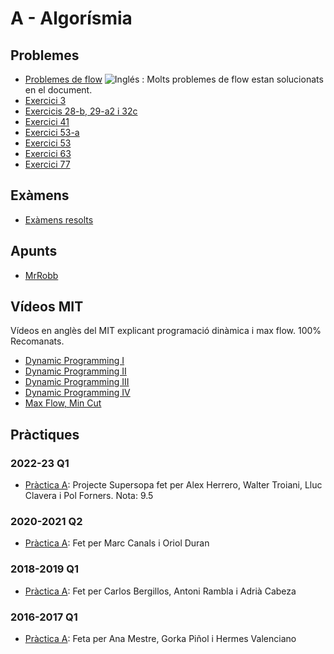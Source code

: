 # A - Algorísmia

## Problemes

- [Problemes de flow](Documents/homecornell_NF.pdf) ![Inglés](http://www.kreativekorp.com/lib/flags/gb.png) 
: Molts problemes de flow estan solucionats en el document.
- [Exercici 3](https://github.com/NIL6NIL6/Algorismia/blob/master/CoefGini.pdf)
- [Exercicis 28-b, 29-a2 i 32c](Documents/aclariments.pdf)
- [Exercici 41](https://github.com/NIL6NIL6/Algorismia/blob/master/CinemaVis.pdf)
- [Exercici 53-a](Documents/aclariments2.pdf)
- [Exercici 53](https://github.com/Dirken/A-FIB/blob/master/Exercici%20entregable%20Algor%C3%ADsmia%202.pdf)
- [Exercici 63](https://github.com/NIL6NIL6/Algorismia/blob/master/Simpatia.pdf)
- [Exercici 77](https://github.com/Dirken/A-FIB/blob/master/Exercici%20entregable%20Algor%C3%ADsmia%202.pdf)

## Exàmens

- [Exàmens resolts](Examens)

## Apunts

- [MrRobb](https://github.com/MrRobb/A-FIB/tree/master/Apuntes)

## Vídeos MIT

Vídeos en anglès del MIT explicant programació dinàmica i max flow. 100% Recomanats.

- [Dynamic Programming I](https://www.youtube.com/watch?v=OQ5jsbhAv_M)
- [Dynamic Programming II](https://www.youtube.com/watch?v=ENyox7kNKeY)
- [Dynamic Programming III](https://www.youtube.com/watch?v=ocZMDMZwhCY)
- [Dynamic Programming IV](https://www.youtube.com/watch?v=tp4_UXaVyx8)
- [Max Flow, Min Cut](https://www.youtube.com/watch?v=VYZGlgzr_As)

## Pràctiques

### 2022-23 Q1

- [Pràctica A](https://github.com/eZWALT/Algorithmics): Projecte Supersopa fet per Alex Herrero, Walter Troiani, Lluc Clavera i Pol Forners. Nota: 9.5

### 2020-2021 Q2

- [Pràctica A](https://gitlab.com/m-canals/gei/-/blob/main/A/Conjectura%20de%20Mertens.pdf): Fet per Marc Canals i Oriol Duran

### 2018-2019 Q1 

- [Pràctica A](https://github.com/adriacabeza/Document-similarity-detection-using-hashing): Fet per Carlos Bergillos, Antoni Rambla i Adrià Cabeza

### 2016-2017 Q1
- [Pràctica A](https://github.com/anamestre/FIB-A-DocSim): Feta per Ana Mestre, Gorka Piñol i Hermes Valenciano
